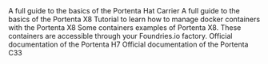 <EssentialsColumn title="First Steps">
    <EssentialElement title="Portenta Hat Carrier User Manual" type="getting-started" link="/tutorials/portenta-hat-carrier/user-manual">
        A full guide to the basics of the Portenta Hat Carrier
    </EssentialElement>
    <EssentialElement title="Portenta X8 User Manual" type="getting-started" link="/tutorials/portenta-x8/user-manual">
        A full guide to the basics of the Portenta X8
    </EssentialElement>
    <EssentialElement link="https://docs.arduino.cc/tutorials/portenta-x8/docker-container" title="Containers management" type="tutorial">
        Tutorial to learn how to manage docker containers with the Portenta X8
    </EssentialElement>
</EssentialsColumn>
    
<EssentialsColumn title="Suggested Repositories">
    <EssentialElement link="https://github.com/arduino/portenta-containers" title="Portenta X8 containers" type="article">
        Some containers examples of Portenta X8. These containers are accessible through your Foundries.io factory.
    </EssentialElement>
</EssentialsColumn>

<EssentialsColumn title="Portenta H7 & C33">
    <EssentialElement title="Portenta H7 Documentation" type="getting-started" link="/hardware/portenta-h7">
        Official documentation of the Portenta H7
    </EssentialElement>
    <EssentialElement title="Portenta C33 Documentation" type="getting-started" link="/hardware/portenta-c33">
        Official documentation of the Portenta C33
    </EssentialElement>
</EssentialsColumn> 